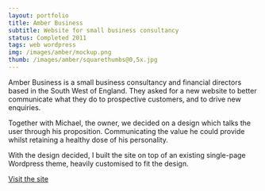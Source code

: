 ```yaml
---
layout: portfolio
title: Amber Business
subtitle: Website for small business consultancy
status: Completed 2011
tags: web wordpress
img: /images/amber/mockup.png
thumb: /images/amber/squarethumbs@0,5x.jpg
---
```


Amber Business is a small business consultancy and financial directors based in the South West of England. They asked for a new website to better communicate what they do to prospective customers, and to drive new enquiries. 

Together with Michael, the owner, we decided on a design which talks the user through his proposition. Communicating the value he could provide whilst retaining a healthy dose of his personality.

With the design decided, I built the site on top of an existing single-page Wordpress theme, heavily customised to fit the design. 

[Visit the site](http://amberbusiness.co.uk/)